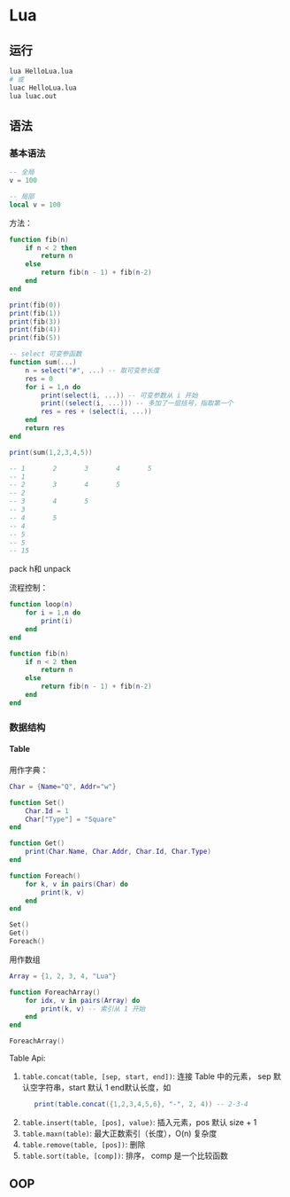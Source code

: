# Lua

## 运行

```sh
lua HelloLua.lua 
# 或
luac HelloLua.lua
lua luac.out
```

## 语法

### 基本语法

```lua
-- 全局
v = 100

-- 局部
local v = 100
```

方法：

```lua
function fib(n)
    if n < 2 then
        return n
    else
        return fib(n - 1) + fib(n-2)
    end
end

print(fib(0))
print(fib(1))
print(fib(3))
print(fib(4))
print(fib(5))

-- select 可变参函数
function sum(...)
    n = select("#", ...) -- 取可变参长度
    res = 0
    for i = 1,n do
        print(select(i, ...)) -- 可变参数从 i 开始
        print((select(i, ...))) -- 多加了一层括号，指取第一个
        res = res + (select(i, ...))
    end
    return res
end

print(sum(1,2,3,4,5))

-- 1       2       3       4       5
-- 1
-- 2       3       4       5
-- 2
-- 3       4       5
-- 3
-- 4       5
-- 4
-- 5
-- 5
-- 15
```

pack h和 unpack

流程控制：

```lua
function loop(n)
    for i = 1,n do
        print(i)
    end
end

function fib(n)
    if n < 2 then
        return n
    else
        return fib(n - 1) + fib(n-2)
    end
end
```

### 数据结构

#### Table

用作字典：

```lua
Char = {Name="Q", Addr="w"}

function Set()
    Char.Id = 1
    Char["Type"] = "Square"
end

function Get()
    print(Char.Name, Char.Addr, Char.Id, Char.Type)
end

function Foreach()
    for k, v in pairs(Char) do
        print(k, v)
    end
end

Set()
Get()
Foreach()
```

用作数组

```lua
Array = {1, 2, 3, 4, "Lua"}

function ForeachArray()
    for idx, v in pairs(Array) do
        print(k, v) -- 索引从 1 开始
    end
end

ForeachArray()
```

Table Api:
1. `table.concat(table, [sep, start, end])`: 连接 Table 中的元素，  sep 默认空字符串，start 默认 1 end默认长度，如
   ```lua
      print(table.concat({1,2,3,4,5,6}, "-", 2, 4)) -- 2-3-4
   ```
2. `table.insert(table, [pos], value)`: 插入元素，pos 默认 size + 1
3. `table.maxn(table)`: 最大正数索引（长度），O(n) 复杂度
4. `table.remove(table, [pos])`: 删除
5. `table.sort(table, [comp])`: 排序， comp 是一个比较函数

## OOP

